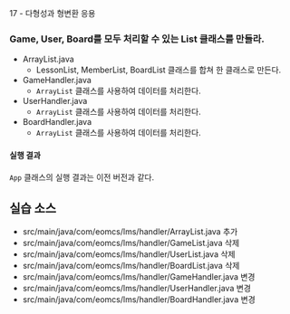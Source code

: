 17 - 다형성과 형변환 응용

### Game, User, Board를 모두 처리할 수 있는 List 클래스를 만들라.

- ArrayList.java
    - LessonList, MemberList, BoardList 클래스를 합쳐 한 클래스로 만든다.
- GameHandler.java
    - `ArrayList` 클래스를 사용하여 데이터를 처리한다.
- UserHandler.java
    - `ArrayList` 클래스를 사용하여 데이터를 처리한다.
- BoardHandler.java
    - `ArrayList` 클래스를 사용하여 데이터를 처리한다.

#### 실행 결과

`App` 클래스의 실행 결과는 이전 버전과 같다.

## 실습 소스

- src/main/java/com/eomcs/lms/handler/ArrayList.java 추가
- src/main/java/com/eomcs/lms/handler/GameList.java 삭제
- src/main/java/com/eomcs/lms/handler/UserList.java 삭제
- src/main/java/com/eomcs/lms/handler/BoardList.java 삭제
- src/main/java/com/eomcs/lms/handler/GameHandler.java 변경
- src/main/java/com/eomcs/lms/handler/UserHandler.java 변경
- src/main/java/com/eomcs/lms/handler/BoardHandler.java 변경